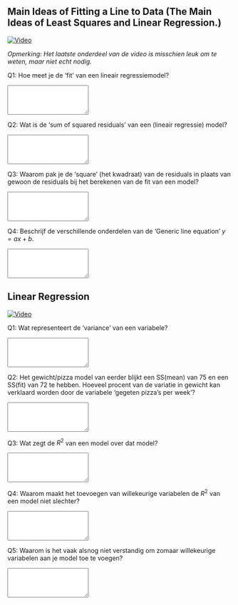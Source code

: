 ## Main Ideas of Fitting a Line to Data (The Main Ideas of Least Squares and Linear Regression.)

[![Video](http://img.youtube.com/vi/PaFPbb66DxQ/0.jpg)](http://www.youtube.com/watch?v=PaFPbb66DxQ&list=PL1Jt9Mfqf6egxIC99vcbWeDWTvOVq-7Mf&index=2 "What is a (mathematical) model?")

_Opmerking: Het laatste onderdeel van de video is misschien leuk om te weten, maar niet echt nodig._

Q1: Hoe meet je de ‘fit’ van een lineair regressiemodel?

<textarea name="form[2_Q1]" rows="4" required></textarea>

Q2: Wat is de ‘sum of squared residuals’ van een (lineair regressie) model?

<textarea name="form[2_Q2]" rows="4" required></textarea>

Q3: Waarom pak je de ‘square’ (het kwadraat) van de residuals in plaats van gewoon de residuals bij het berekenen van de fit van een model?

<textarea name="form[2_Q3]" rows="4" required></textarea>

Q4: Beschrijf de verschillende onderdelen van de ‘Generic line equation’ $y = ax + b$.

<textarea name="form[2_Q4]" rows="4" required></textarea>

## Linear Regression

[![Video](http://img.youtube.com/vi/nk2CQITm_eo/0.jpg)](http://www.youtube.com/watch?v=nk2CQITm_eo&list=PL1Jt9Mfqf6egxIC99vcbWeDWTvOVq-7Mf&index=3 "What is a (mathematical) model?")

Q1: Wat representeert de ‘variance’ van een variabele?

<textarea name="form[3_Q1]" rows="4" required></textarea>

Q2: Het gewicht/pizza model van eerder blijkt een SS(mean) van 75 en een SS(fit) van 72 te hebben. Hoeveel procent van de variatie in gewicht kan verklaard worden door de variabele ‘gegeten pizza’s per week’?

<textarea name="form[3_Q2]" rows="4" required></textarea>

Q3: Wat zegt de $R^2$ van een model over dat model?

<textarea name="form[3_Q3]" rows="4" required></textarea>

Q4: Waarom maakt het toevoegen van willekeurige variabelen de $R^2$ van een model niet slechter?

<textarea name="form[3_Q4]" rows="4" required></textarea>

Q5: Waarom is het vaak alsnog niet verstandig om zomaar willekeurige variabelen aan je model toe te voegen?

<textarea name="form[3_Q5]" rows="4" required></textarea>

